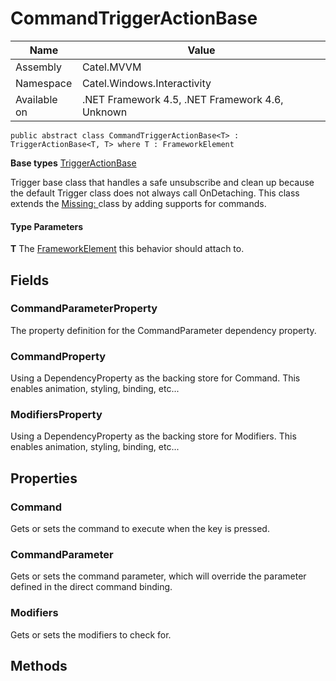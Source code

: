 

# CommandTriggerActionBase

Name|Value
---|---
Assembly|Catel.MVVM
Namespace|Catel.Windows.Interactivity
Available on|.NET Framework 4.5, .NET Framework 4.6, Unknown

```
public abstract class CommandTriggerActionBase<T> : TriggerActionBase<T, T> where T : FrameworkElement 
```

**Base types**
[TriggerActionBase](/Catel.MVVM\Catel\Windows\Interactivity\TriggerActionBase.md)


Trigger base class that handles a safe unsubscribe and clean up because the default Trigger class does not always call OnDetaching. This class extends the [Missing: <see cref="T:Catel.Windows.Interactivity.TriggerActionBase`1" />](#) class by adding supports for commands.

#### Type Parameters

**T**
The [FrameworkElement](#) this behavior should attach to.



## Fields

### CommandParameterProperty

The property definition for the CommandParameter dependency property.



### CommandProperty

Using a DependencyProperty as the backing store for Command. This enables animation, styling, binding, etc...



### ModifiersProperty

Using a DependencyProperty as the backing store for Modifiers. This enables animation, styling, binding, etc...



## Properties

### Command

Gets or sets the command to execute when the key is pressed.



### CommandParameter

Gets or sets the command parameter, which will override the parameter defined in the direct command binding.



### Modifiers

Gets or sets the modifiers to check for.



## Methods

